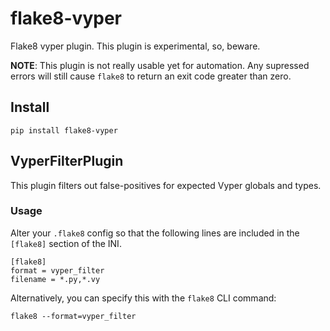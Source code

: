 # flake8-vyper

Flake8 vyper plugin.  This plugin is experimental, so, beware.

**NOTE**: This plugin is not really usable yet for automation.  Any supressed errors will still cause `flake8` to return an exit code greater than zero.

## Install

    pip install flake8-vyper

## VyperFilterPlugin

This plugin filters out false-positives for expected Vyper globals and types.

### Usage

Alter your `.flake8` config so that the following lines are included in the
`[flake8]` section of the INI.

    [flake8]
    format = vyper_filter
    filename = *.py,*.vy

Alternatively, you can specify this with the `flake8` CLI command:

    flake8 --format=vyper_filter
